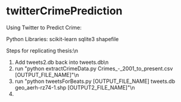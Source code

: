 twitterCrimePrediction
======================

Using Twitter to Predict Crime:

Python Libraries:
scikit-learn
sqlite3
shapefile

Steps for replicating thesis:\n

1) Add tweets2.db back into tweets.db\n 
2) run "python extractCrimeData.py Crimes_-_2001_to_present.csv [OUTPUT_FILE_NAME]"\n
3) run "python tweetsForBeats.py [OUTPUT_FILE_NAME] tweets.db geo_aerh-rz74-1.shp [OUTPUT2_FILE_NAME]"\n
4)
